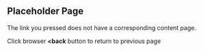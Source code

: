 ## Placeholder Page

The link you pressed does not have a corresponding content page.

Click browser **<back** button to return to previous page
